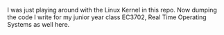 I was just playing around with the Linux Kernel in this repo. Now dumping the code I write for my junior year class EC3702, Real Time Operating Systems as well here.

